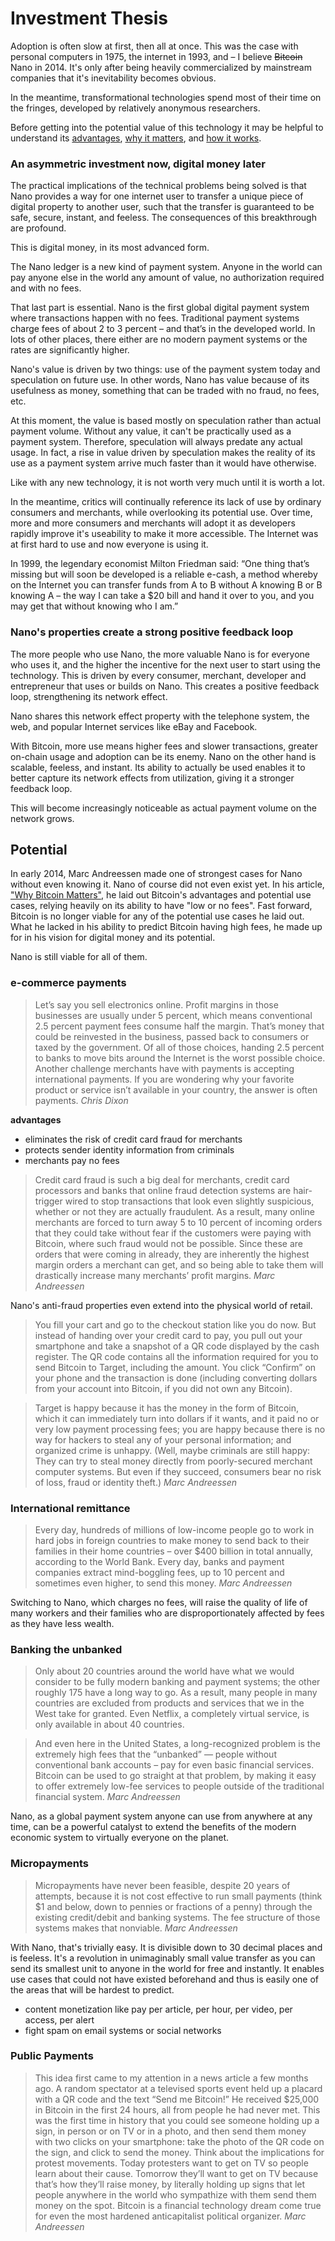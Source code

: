 # Investment Thesis

Adoption is often slow at first, then all at once. This was the case with personal computers in 1975, the internet in 1993, and – I believe ~~Bitcoin~~ Nano in 2014. It's only after being heavily commercialized by mainstream companies that it's inevitability becomes obvious.

In the meantime, transformational technologies spend most of their time on the fringes, developed by relatively anonymous researchers.

Before getting into the potential value of this technology it may be helpful to understand its <a href="/introduction/advantages">advantages</a>, <a href="/introduction/why-it-matters">why it matters</a>, and <a href="/introduction/how-it-works">how it works</a>.

### An asymmetric investment now, digital money later

The practical implications of the technical problems being solved is that Nano provides a way for one internet user to transfer a unique piece of digital property to another user, such that the transfer is guaranteed to be safe, secure, instant, and feeless. The consequences of this breakthrough are profound.

This is digital money, in its most advanced form.

The Nano ledger is a new kind of payment system. Anyone in the world can pay anyone else in the world any amount of value, no authorization required and with no fees.

That last part is essential. Nano is the first global digital payment system where transactions happen with no fees. Traditional payment systems charge fees of about 2 to 3 percent – and that’s in the developed world. In lots of other places, there either are no modern payment systems or the rates are significantly higher.

Nano's value is driven by two things: use of the payment system today and speculation on future use. In other words, Nano has value because of its usefulness as money, something that can be traded with no fraud, no fees, etc.

At this moment, the value is based mostly on speculation rather than actual payment volume. Without any value, it can't be practically used as a payment system. Therefore, speculation will always predate any actual usage. In fact, a rise in value driven by speculation makes the reality of its use as a payment system arrive much faster than it would have otherwise.

Like with any new technology, it is not worth very much until it is worth a lot.

In the meantime, critics will continually reference its lack of use by ordinary consumers and merchants, while overlooking its potential use. Over time, more and more consumers and merchants will adopt it as developers rapidly improve it's useability to make it more accessible. The Internet was at first hard to use and now everyone is using it.

In 1999, the legendary economist Milton Friedman said: “One thing that’s missing but will soon be developed is a reliable e-cash, a method whereby on the Internet you can transfer funds from A to B without A knowing B or B knowing A – the way I can take a $20 bill and hand it over to you, and you may get that without knowing who I am.”

### Nano's properties create a strong positive feedback loop

The more people who use Nano, the more valuable Nano is for everyone who uses it, and the higher the incentive for the next user to start using the technology. This is driven by every consumer, merchant, developer and entrepreneur that uses or builds on Nano. This creates a positive feedback loop, strengthening its network effect.

Nano shares this network effect property with the telephone system, the web, and popular Internet services like eBay and Facebook.

With Bitcoin, more use means higher fees and slower transactions, greater on-chain usage and adoption can be its enemy. Nano on the other hand is scalable, feeless, and instant. Its ability to actually be used enables it to better capture its network effects from utilization, giving it a stronger feedback loop.

This will become increasingly noticeable as actual payment volume on the network grows.

## Potential

In early 2014, Marc Andreessen made one of strongest cases for Nano without even knowing it. Nano of course did not even exist yet. In his article, <a href="https://dealbook.nytimes.com/2014/01/21/why-bitcoin-matters/" target="_blank">"Why Bitcoin Matters"</a>, he laid out Bitcoin's advantages and potential use cases, relying heavily on its ability to have "low or no fees". Fast forward, Bitcoin is no longer viable for any of the potential use cases he laid out. What he lacked in his ability to predict Bitcoin having high fees, he made up for in his vision for digital money and its potential.

Nano is still viable for all of them.

### e-commerce payments

> Let’s say you sell electronics online. Profit margins in those businesses are usually under 5 percent, which means conventional 2.5 percent payment fees consume half the margin. That’s money that could be reinvested in the business, passed back to consumers or taxed by the government. Of all of those choices, handing 2.5 percent to banks to move bits around the Internet is the worst possible choice. Another challenge merchants have with payments is accepting international payments. If you are wondering why your favorite product or service isn’t available in your country, the answer is often payments.
> <cite>Chris Dixon</cite>

**advantages**

- eliminates the risk of credit card fraud for merchants
- protects sender identity information from criminals
- merchants pay no fees

> Credit card fraud is such a big deal for merchants, credit card processors and banks that online fraud detection systems are hair-trigger wired to stop transactions that look even slightly suspicious, whether or not they are actually fraudulent. As a result, many online merchants are forced to turn away 5 to 10 percent of incoming orders that they could take without fear if the customers were paying with Bitcoin, where such fraud would not be possible. Since these are orders that were coming in already, they are inherently the highest margin orders a merchant can get, and so being able to take them will drastically increase many merchants’ profit margins.
> <cite>Marc Andreessen</cite>

Nano's anti-fraud properties even extend into the physical world of retail.

> You fill your cart and go to the checkout station like you do now. But instead of handing over your credit card to pay, you pull out your smartphone and take a snapshot of a QR code displayed by the cash register. The QR code contains all the information required for you to send Bitcoin to Target, including the amount. You click “Confirm” on your phone and the transaction is done (including converting dollars from your account into Bitcoin, if you did not own any Bitcoin).

> Target is happy because it has the money in the form of Bitcoin, which it can immediately turn into dollars if it wants, and it paid no or very low payment processing fees; you are happy because there is no way for hackers to steal any of your personal information; and organized crime is unhappy. (Well, maybe criminals are still happy: They can try to steal money directly from poorly-secured merchant computer systems. But even if they succeed, consumers bear no risk of loss, fraud or identity theft.)
> <cite>Marc Andreessen</cite>

### International remittance

> Every day, hundreds of millions of low-income people go to work in hard jobs in foreign countries to make money to send back to their families in their home countries – over $400 billion in total annually, according to the World Bank. Every day, banks and payment companies extract mind-boggling fees, up to 10 percent and sometimes even higher, to send this money.
> <cite>Marc Andreessen</cite>

Switching to Nano, which charges no fees, will raise the quality of life of many workers and their families who are disproportionately affected by fees as they have less wealth.

### Banking the unbanked

> Only about 20 countries around the world have what we would consider to be fully modern banking and payment systems; the other roughly 175 have a long way to go. As a result, many people in many countries are excluded from products and services that we in the West take for granted. Even Netflix, a completely virtual service, is only available in about 40 countries.

> And even here in the United States, a long-recognized problem is the extremely high fees that the “unbanked” — people without conventional bank accounts – pay for even basic financial services. Bitcoin can be used to go straight at that problem, by making it easy to offer extremely low-fee services to people outside of the traditional financial system.
> <cite>Marc Andreessen</cite>

Nano, as a global payment system anyone can use from anywhere at any time, can be a powerful catalyst to extend the benefits of the modern economic system to virtually everyone on the planet.

### Micropayments

> Micropayments have never been feasible, despite 20 years of attempts, because it is not cost effective to run small payments (think $1 and below, down to pennies or fractions of a penny) through the existing credit/debit and banking systems. The fee structure of those systems makes that nonviable.
> <cite>Marc Andreessen</cite>

With Nano, that's trivially easy. It is divisible down to 30 decimal places and is feeless. It's a revolution in unimaginably small value transfer as you can send its smallest unit to anyone in the world for free and instantly. It enables use cases that could not have existed beforehand and thus is easily one of the areas that will be hardest to predict.

- content monetization like pay per article, per hour, per video, per access, per alert
- fight spam on email systems or social networks

### Public Payments

> This idea first came to my attention in a news article a few months ago. A random spectator at a televised sports event held up a placard with a QR code and the text “Send me Bitcoin!” He received $25,000 in Bitcoin in the first 24 hours, all from people he had never met. This was the first time in history that you could see someone holding up a sign, in person or on TV or in a photo, and then send them money with two clicks on your smartphone: take the photo of the QR code on the sign, and click to send the money.
> Think about the implications for protest movements. Today protesters want to get on TV so people learn about their cause. Tomorrow they’ll want to get on TV because that’s how they’ll raise money, by literally holding up signs that let people anywhere in the world who sympathize with them send them money on the spot. Bitcoin is a financial technology dream come true for even the most hardened anticapitalist political organizer.
> <cite>Marc Andreessen</cite>
